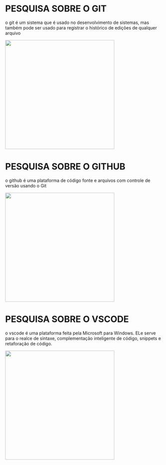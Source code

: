 # PESQUISA SOBRE O GIT

o git é um sistema que é usado no desenvolvimento de sistemas, mas também pode ser usado para registrar o histórico de edições de qualquer arquivo

<img src="https://encrypted-tbn0.gstatic.com/images?q=tbn:ANd9GcRF4FyRtqq7th_m6kue8wIjQJJWJAql70cuks2d01coCg&s" width="350px">

# PESQUISA SOBRE O GITHUB

o github é uma plataforma de código fonte e arquivos com controle de versão usando o Git

<img src="https://encrypted-tbn0.gstatic.com/images?q=tbn:ANd9GcQZiH0mdsK17HyB8r7ioZqIjQtv1TwuO9HCdw&s" width="350px"> 

# PESQUISA SOBRE O VSCODE

o vscode é uma plataforma feita pela Microsoft para Windows. ELe serve para o realce de sintaxe, complementação inteligente de código, snippets e retaforação de código.

<img src="encrypted-tbn0.gstatic.com/images?q=tbn:ANd9GcRVfhCux0Y_YDtdJHP8EznPKhaGyvT7jkzkaQ&s" width="350px">





